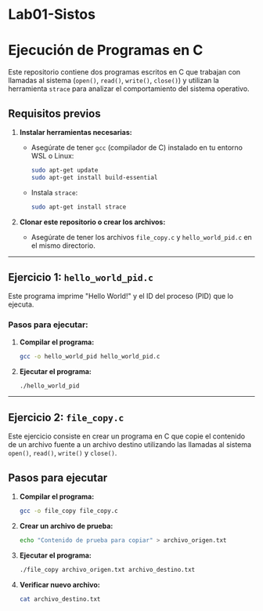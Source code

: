 # Lab01-Sistos

# Ejecución de Programas en C

Este repositorio contiene dos programas escritos en C que trabajan con llamadas al sistema (`open()`, `read()`, `write()`, `close()`) y utilizan la herramienta `strace` para analizar el comportamiento del sistema operativo.

## Requisitos previos
1. **Instalar herramientas necesarias:**
   - Asegúrate de tener `gcc` (compilador de C) instalado en tu entorno WSL o Linux:
     ```bash
     sudo apt-get update
     sudo apt-get install build-essential
     ```
   - Instala `strace`:
     ```bash
     sudo apt-get install strace
     ```

2. **Clonar este repositorio o crear los archivos:**
   - Asegúrate de tener los archivos `file_copy.c` y `hello_world_pid.c` en el mismo directorio.

---

## Ejercicio 1: `hello_world_pid.c`
Este programa imprime "Hello World!" y el ID del proceso (PID) que lo ejecuta.

### Pasos para ejecutar:
1. **Compilar el programa:**
   ```bash
   gcc -o hello_world_pid hello_world_pid.c
   ```
2. **Ejecutar el programa:**
   ```bash
   ./hello_world_pid
   ```

---
   
## Ejercicio 2: `file_copy.c`
Este ejercicio consiste en crear un programa en C que copie el contenido de un archivo fuente a un archivo destino utilizando las llamadas al sistema `open()`, `read()`, `write()` y `close()`.

## Pasos para ejecutar

1. **Compilar el programa:**
   ```bash
   gcc -o file_copy file_copy.c
   ```

2. **Crear un archivo de prueba:**
   ```bash
   echo "Contenido de prueba para copiar" > archivo_origen.txt
   ```

3. **Ejecutar el programa:**
   ```bash
   ./file_copy archivo_origen.txt archivo_destino.txt
   ```

4. **Verificar nuevo archivo:**
   ```bash
   cat archivo_destino.txt
   ```
